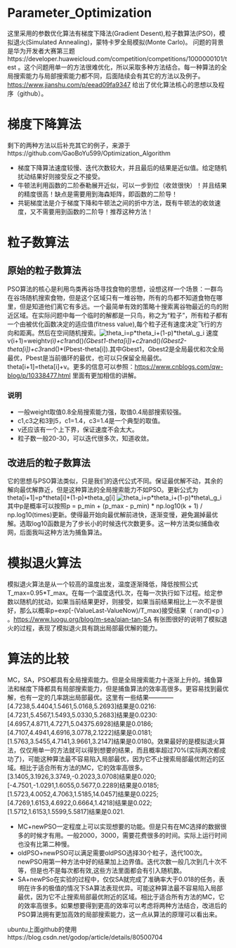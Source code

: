 # Parameter_Optimization
这里采用的参数优化算法有梯度下降法(Gradient Desent),粒子数算法(PSO)，模拟退火(Simulated Annealing)，蒙特卡罗全局模拟(Monte Carlo)。
问题的背景是华为开发者大赛第三题https://developer.huaweicloud.com/competition/competitions/1000000101/test  。这个问题用单一的方法很难优化，所以采取多种方法结合。每一种算法的全局搜索能力与局部搜索能力都不同，后面陆续会有其它的方法以及例子。https://www.jianshu.com/p/eead09fa9347 给出了优化算法核心的思想以及程序（github）。

# 梯度下降算法
剩下的两种方法以后补充其它的例子，来源于https://github.com/GaoBoYu599/Optimization_Algorithm
* 梯度下降算法速度较慢、迭代次数较大，并且最后的结果是近似值。给定随机扰动结果好则接受反之不接受。
* 牛顿法利用函数的二阶泰勒展开近似，可以一步到位（收敛很快）！并且结果的精度很高！缺点是需要用到海森矩阵，即函数的二阶导！
* 共轭梯度法是介于梯度下降和牛顿法之间的折中方法，既有牛顿法的收敛速度，又不需要用到函数的二阶导！推荐这种方法！

# 粒子数算法
## 原始的粒子数算法
PSO算法的核心是利用鸟类再谷场寻找食物的思想，设想这样一个场景：一群鸟在谷场随机搜索食物，但是这个区域只有一堆谷物，所有的鸟都不知道食物在哪里，但是知道他们离它有多远。一个最简单有效的策略十搜索离谷物最近的鸟的附近区域。在实际问题中每一个临时的解都是一只鸟，称之为“粒子”，所有粒子都有一个由被优化函数决定的适应值(fitness value),每个粒子还有速度决定飞行的方向和距离。然后在空间随机搜索。<img src="https://latex.codecogs.com/gif.latex?theta_i=p*theta_i&plus;(1-p)*theta\_g_i" title="theta_i=p*theta_i+(1-p)*theta\_g_i" />
速度v(i+1)=weight*v(i)+c1*rand()*(Gbest1-theta[i])+c2*rand()*(Gbest2-theta[i])+c3*rand()*(Pbest-theta[i]).其中Gbest1，Gbest2是全局最优和次全局最优，Pbest是当前循环的最优，也可以只保留全局最优。theta[i+1]=theta[i]+v。更多的信息可以参照：https://www.cnblogs.com/qw-blog/p/10338477.html 里面有更加相信的讲解。
### 说明
* 一般weight取值0.8全局搜索能力强，取值0.4局部搜索较强。
* c1,c3之和3到5，c1=1.4，c3=1.4是一个典型的取值。
* v还应该有一个上下界，保证速度不会太大。
* 粒子数一般20-30，可以迭代很多次，知道收敛。

## 改进后的粒子数算法
它的思想与PSO算法类似，只是我们的迭代公式不同。保证最优解不动，其余的解向最优解靠近，但是这种算法的全局搜索能力不如PSO。更新公式为theta[i+1]=p*theta[i]+(1-p)*theta_g[i]
<img src="https://latex.codecogs.com/gif.latex?theta_i=p*theta_i&plus;(1-p)*theta\_g_i" title="theta_i=p*theta_i+(1-p)*theta\_g_i" />
其中p是概率可以按照p = p_min + (p_max - p_min) * np.log10(k + 1) / np.log10(times)更新。使得最开始向最优解前进快，逐渐变慢，避免漏掉最优解。选取log10函数是为了步长小的时候迭代次数更多。这一种方法类似捕鱼收网，后面我叫这种方法为捕鱼算法。

# 模拟退火算法
模拟退火算法是从一个较高的温度出发，温度逐渐降低，降低按照公式T_max=0.95*T_max。在每一个温度迭代L次，在每一次执行如下过程。给定参数以随机的扰动，如果当前结果更好，则接受，如果当前结果相比上一次不是很好，那么以概率p=exp[-(ValueLast-ValueNow)/T_max)接受结果（ rand()<p ） 。https://www.luogu.org/blog/m-sea/qian-tan-SA 有张图很好的说明了模拟退火的过程，表现了模拟退火具有跳出局部最优解的能力。




# 算法的比较
MC，SA，PSO都具有全局搜索能力。但是全局搜索能力十逐渐上升的。捕鱼算法和梯度下降都具有局部搜索能力，但是捕鱼算法的效率高很多。更容易找到最优解，也有一定的几率跳出局部最优。这里有一些结果————[4.7238,5.4404,1.5461,5.0168,5.2693]结果是0.0216:[4.7231,5.4567,1.5493,5.0330,5.2683]结果是0.0230:[4.6957,4.8711,4.7271,5.04375.6928]结果是0.0186;[4.7107,4.4941,4.6916,3.0778,2.1222]结果是0.0181;[1.5763,3.5455,4.7141,3.9661,3.2147]结果是0.0180。效果最好的是模拟退火算法，仅仅用单一的方法就可以得到想要的结果，而且概率超过70%(实际两次都成功了)，可能这种算法最不容易陷入局部最优，因为它不止搜索局部最优附近的区域。相比于适合所有方法的MC，它的效率高很多。[3.1405,3.1926,3.3749,-0.2023,3.0708]结果是0.020;[-4.7501,-1.0291,1.6055,0.5677,0.2289]结果是0.0185;[1.5723,4.0052,4.7063,1.5185,14.0457]结果是0.0225;[4.7269,1.6153,4.6922,0.6664,1.4218]结果是0.022;[1.5712,1.6153,1.5599,5.5817]结果是0.021.
* MC+newPSO一定程度上可以实现想要的功能。但是只有在MC选择的数据很多的时候才有用。一般2000，3000，需要花费很多的时间。实际上运行时间也没有比第二种慢。
* oldPSO+newPSO可以满足需要oldPSO选择30个粒子，迭代100次。newPSO用第一种方法中好的结果加上边界值。迭代次数一般几次到几十次不等，但是也不是每次都有效,这些方法里面都会有引入随机数。
* SA+newPSo在实验的过程中，仅仅SA就完成了准确率大于0.018的任务，表明在许多的极值的情况下SA算法表现优异。可能这种算法最不容易陷入局部最优，因为它不止搜索局部最优附近的区域。相比于适合所有方法的MC，它的效率高很多。如果想要得到更高的效率可以考虑将两种方法结合，改进后的PSO算法拥有更加高效的局部搜索能力，这一点从算法的原理可以看出来。

ubuntu上面github的使用https://blog.csdn.net/godop/article/details/80500704
